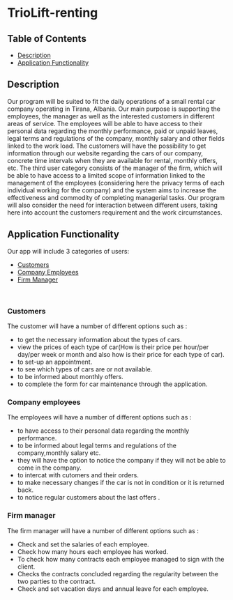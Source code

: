 # TrioLift-renting

## Table of Contents
* [Description](#description)
* [Application Functionality](#application-functionality)

## Description
Our program will be suited to fit the daily operations of a small rental car company operating in Tirana, Albania. Our main purpose is supporting the employees, the manager as well as the interested customers in different areas of service. The employees will be able to have access to their personal data regarding the monthly performance, paid or unpaid leaves, legal terms and regulations of the company, monthly salary and other fields linked to the work load. The customers will have the possibility to get information through our website regarding the cars of our company, concrete time intervals when they are available for rental, monthly offers, etc. The third user category consists of the manager of the firm, which will be able to have access to a limited scope of information linked to the management of the employees (considering here the privacy terms of each individual working for the company) and the system aims to increase the effectiveness and commodity of completing managerial tasks. Our program will also consider the need for interaction between different users, taking here into account the customers requirement and the work circumstances.


## Application Functionality
Our app will include 3 categories of users:
* [Customers](#Customers)
* [Company Employees](#Company-Employees)
* [Firm Manager](#Firm-Manager)
<br>

### Customers
The customer will have a number of  different options  such as :
* to get the necessary information about the types of cars. 
* view the prices of each type of car(How is their price per hour/per day/per week or month and also how is their price for each type of car).
* to set-up an appointment. 
* to see which types of  cars are or not available. 
* to be informed about monthly offers. 
* to complete the form for car maintenance through the application.




### Company employees
The employees will have a number  of different options such as :
* to have access to their personal data regarding the monthly performance.
* to be informed about legal terms and regulations of the company,monthly salary etc.
* they will have the option to notice the company if they will not be able to come in the company.
* to intercat with cutomers and their orders.
* to make necessary changes if the car is not in condition or it is returned back.
* to notice regular customers about the last offers .



### Firm manager
The firm manager will have a number of  different options  such as :
* Check and set the salaries of each employee.
* Check how many hours each employee has worked.
* To check how many contracts each employee managed to sign with the client.
* Checks the contracts concluded regarding the regularity between the two parties to the contract.
* Check and set vacation days and annual leave for each employee.





